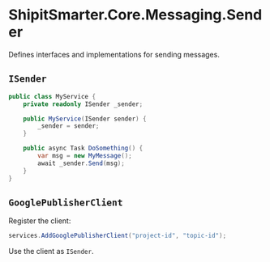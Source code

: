 # ShipitSmarter.Core.Messaging.Sender

Defines interfaces and implementations for sending messages.

## `ISender`

```csharp
public class MyService {
    private readonly ISender _sender;

    public MyService(ISender sender) {
        _sender = sender;
    }

    public async Task DoSomething() {
        var msg = new MyMessage();
        await _sender.Send(msg);
    }
}
```

## `GooglePublisherClient`

Register the client:

```csharp
services.AddGooglePublisherClient("project-id", "topic-id");
```

Use the client as `ISender`.
